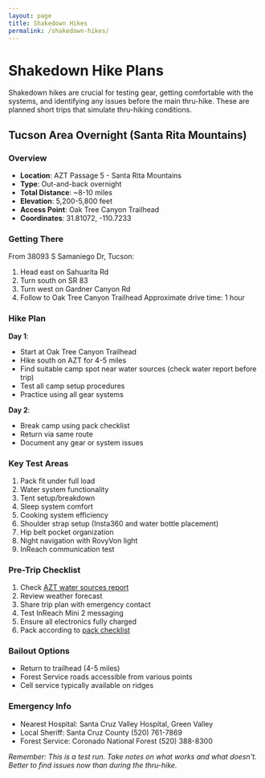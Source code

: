 ```yaml
---
layout: page
title: Shakedown Hikes
permalink: /shakedown-hikes/
---
```


# Shakedown Hike Plans

Shakedown hikes are crucial for testing gear, getting comfortable with the systems, and identifying any issues before the main thru-hike. These are planned short trips that simulate thru-hiking conditions.

## Tucson Area Overnight (Santa Rita Mountains)

### Overview
- **Location**: AZT Passage 5 - Santa Rita Mountains
- **Type**: Out-and-back overnight
- **Total Distance**: ~8-10 miles
- **Elevation**: 5,200-5,800 feet
- **Access Point**: Oak Tree Canyon Trailhead
- **Coordinates**: 31.81072, -110.7233

### Getting There
From 38093 S Samaniego Dr, Tucson:
1. Head east on Sahuarita Rd
2. Turn south on SR 83
3. Turn west on Gardner Canyon Rd
4. Follow to Oak Tree Canyon Trailhead
Approximate drive time: 1 hour

### Hike Plan
**Day 1**:
- Start at Oak Tree Canyon Trailhead
- Hike south on AZT for 4-5 miles
- Find suitable camp spot near water sources (check water report before trip)
- Test all camp setup procedures
- Practice using all gear systems

**Day 2**:
- Break camp using pack checklist
- Return via same route
- Document any gear or system issues

### Key Test Areas
1. Pack fit under full load
2. Water system functionality
3. Tent setup/breakdown
4. Sleep system comfort
5. Cooking system efficiency
6. Shoulder strap setup (Insta360 and water bottle placement)
7. Hip belt pocket organization
8. Night navigation with RovyVon light
9. InReach communication test

### Pre-Trip Checklist
1. Check [AZT water sources report](https://aztrail.org/explore/water-sources/)
2. Review weather forecast
3. Share trip plan with emergency contact
4. Test InReach Mini 2 messaging
5. Ensure all electronics fully charged
6. Pack according to [pack checklist](/pack-checklist/)

### Bailout Options
- Return to trailhead (4-5 miles)
- Forest Service roads accessible from various points
- Cell service typically available on ridges

### Emergency Info
- Nearest Hospital: Santa Cruz Valley Hospital, Green Valley
- Local Sheriff: Santa Cruz County (520) 761-7869
- Forest Service: Coronado National Forest (520) 388-8300

*Remember: This is a test run. Take notes on what works and what doesn't. Better to find issues now than during the thru-hike.* 